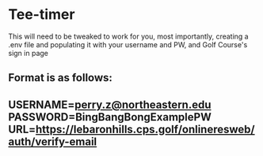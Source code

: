 # Tee-timer

This will need to be tweaked to work for you, most importantly, creating a .env file and populating it with your username and PW, and Golf Course's sign in page

Format is as follows: 
------
USERNAME=perry.z@northeastern.edu
PASSWORD=BingBangBongExamplePW
URL=https://lebaronhills.cps.golf/onlineresweb/auth/verify-email
------